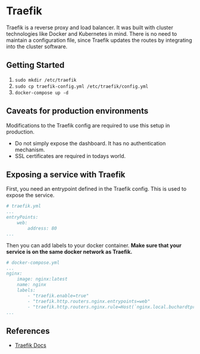 # Traefik

Traefik is a reverse proxy and load balancer. It was built with cluster technologies like Docker and Kubernetes in mind. There is no need to maintain a configuration file, since Traefik updates the routes by integrating into the cluster software.

## Getting Started

1. `sudo mkdir /etc/traefik`
2. `sudo cp traefik-config.yml /etc/traefik/config.yml`
3. `docker-compose up -d`

## Caveats for production environments

Modifications to the Traefik config are required to use this setup in production.

- Do not simply expose the dashboard. It has no authentication mechanism.
- SSL certificates are required in todays world.

## Exposing a service with Traefik

First, you need an entrypoint defined in the Traefik config. This is used to expose the service.

```YAML
# traefik.yml
...
entryPoints:
    web:
        address: 80
...
```

Then you can add labels to your docker container. **Make sure that your service is on the same docker network as Traefik.**

```YAML
# docker-compose.yml
...
nginx:
    image: nginx:latest
    name: nginx
    labels:
        - "traefik.enable=true"
        - "traefik.http.routers.nginx.entrypoints=web"
        - "traefik.http.routers.nginx.rule=Host(`nginx.local.buchardtprivat.de`)"
...
```

## References

- [Traefik Docs](https://doc.traefik.io/traefik/)
